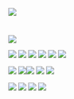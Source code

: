 ![](../photo/Pasted%20image%2020240708160457.png)
# 
![](../photo/Pasted%20image%2020240708160546.png)

![](../photo/Pasted%20image%2020240708160707.png)
![](../photo/Pasted%20image%2020240708160727.png)
![](../photo/Pasted%20image%2020240708160743.png)
![](../photo/Pasted%20image%2020240708160759.png)
![](../photo/Pasted%20image%2020240708160811.png)
![](../photo/Pasted%20image%2020240708160820.png)


![](../photo/Pasted%20image%2020240708160915.png)
![](../photo/Pasted%20image%2020240708160848.png)![](../photo/Pasted%20image%2020240708160931.png)
![](../photo/Pasted%20image%2020240708160946.png)
![](../photo/Pasted%20image%2020240708161003.png)

![](../photo/Pasted%20image%2020240708161138.png)
![](../photo/Pasted%20image%2020240708161152.png)
![](../photo/Pasted%20image%2020240708161202.png)
![](../photo/Pasted%20image%2020240708161215.png)